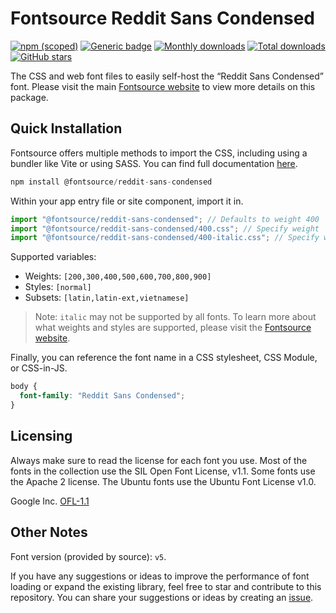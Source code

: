 # Fontsource Reddit Sans Condensed

[![npm (scoped)](https://img.shields.io/npm/v/@fontsource/reddit-sans-condensed?color=brightgreen)](https://www.npmjs.com/package/@fontsource/reddit-sans-condensed) [![Generic badge](https://img.shields.io/badge/fontsource-passing-brightgreen)](https://github.com/fontsource/fontsource) [![Monthly downloads](https://badgen.net/npm/dm/@fontsource/reddit-sans-condensed)](https://github.com/fontsource/fontsource) [![Total downloads](https://badgen.net/npm/dt/@fontsource/reddit-sans-condensed)](https://github.com/fontsource/fontsource) [![GitHub stars](https://img.shields.io/github/stars/fontsource/fontsource.svg?style=social&label=Star)](https://github.com/fontsource/fontsource/stargazers)

The CSS and web font files to easily self-host the “Reddit Sans Condensed” font. Please visit the main [Fontsource website](https://fontsource.org/fonts/reddit-sans-condensed) to view more details on this package.

## Quick Installation

Fontsource offers multiple methods to import the CSS, including using a bundler like Vite or using SASS. You can find full documentation [here](https://fontsource.org/docs/getting-started/introduction).

```javascript
npm install @fontsource/reddit-sans-condensed
```

Within your app entry file or site component, import it in.

```javascript
import "@fontsource/reddit-sans-condensed"; // Defaults to weight 400
import "@fontsource/reddit-sans-condensed/400.css"; // Specify weight
import "@fontsource/reddit-sans-condensed/400-italic.css"; // Specify weight and style
```

Supported variables:
- Weights: `[200,300,400,500,600,700,800,900]`
- Styles: `[normal]`
- Subsets: `[latin,latin-ext,vietnamese]`

> Note: `italic` may not be supported by all fonts. To learn more about what weights and styles are supported, please visit the [Fontsource website](https://fontsource.org/fonts/reddit-sans-condensed).

Finally, you can reference the font name in a CSS stylesheet, CSS Module, or CSS-in-JS.

```css
body {
  font-family: "Reddit Sans Condensed";
}
```

## Licensing
Always make sure to read the license for each font you use. Most of the fonts in the collection use the SIL Open Font License, v1.1. Some fonts use the Apache 2 license. The Ubuntu fonts use the Ubuntu Font License v1.0.

Google Inc.
[OFL-1.1](http://scripts.sil.org/OFL)

## Other Notes
Font version (provided by source): `v5`.

If you have any suggestions or ideas to improve the performance of font loading or expand the existing library, feel free to star and contribute to this repository. You can share your suggestions or ideas by creating an [issue](https://github.com/fontsource/fontsource/issues).